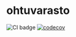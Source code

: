 # ohtuvarasto
![CI badge](https://github.com/oliviahorjamo/ohtuvarasto/workflows/CI/badge.svg)
[![codecov](https://codecov.io/gh/oliviahorjamo/ohtuvarasto/branch/main/graph/badge.svg?token=7V7N1HYS5K)](https://codecov.io/gh/oliviahorjamo/ohtuvarasto)
